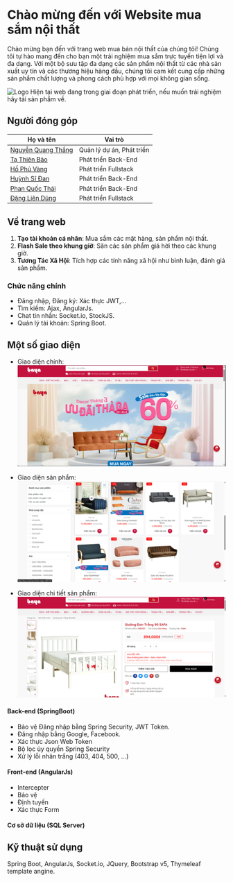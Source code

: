 
# Chào mừng đến với Website mua sắm nội thất 

Chào mừng bạn đến với trang web mua bán nội thất của chúng tôi! Chúng tôi tự hào mang đến cho bạn một trải nghiệm mua sắm trực tuyến tiện lợi và đa dạng. Với một bộ sưu tập đa dạng các sản phẩm nội thất từ các nhà sản xuất uy tín và các thương hiệu hàng đầu, chúng tôi cam kết cung cấp những sản phẩm chất lượng và phong cách phù hợp với mọi không gian sống.


![Logo](https://dev-to-uploads.s3.amazonaws.com/uploads/articles/th5xamgrr6se0x5ro4g6.png)
Hiện tại web đang trong giai đoạn phát triển, nếu muốn trải nghiệm hãy tải sản phẩm về.

## Người đóng góp
| Họ và tên             | Vai trò                                                                |
| ----------------- | ------------------------------------------------------------------ |
|[Nguyễn Quang Thắng](https://github.com/quangthang1307) | Quản lý dự án, Phát triển |  
|[Tạ Thiên Bảo](https://github.com/baottpc04782) | Phát triển Back-End |  
|[Hồ Phủ Vàng](https://github.com/hophuvang0111) | Phát triển Fullstack | 
|[Huỳnh Sĩ Đan](https://github.com/danbroone1) | Phát triển Back-End |
|[Phan Quốc Thái](https://github.com/phanquocthai198) | Phát triển Back-End |
|[Đặng Liên Dũng](https://github.com/DungDan) | Phát triển Fullstack |

## Về trang web

1. **Tạo tài khoản cá nhân**: Mua sắm các mặt hàng, sản phẩm nội thất.
2. **Flash Sale theo khung giờ**: Săn các sản phẩm giá hời theo các khung giờ.
3. **Tương Tác Xã Hội**: Tích hợp các tính năng xã hội như bình luận, đánh giá sản phẩm.

### Chức năng chính
- Đăng nhập, Đăng ký: Xác thực JWT,...
- Tìm kiếm: Ajax, AngularJs.
- Chat tin nhắn: Socket.io, StockJS.
- Quản lý tài khoản: Spring Boot.

## Một số giao diện

- Giao diện chính:
![App Screenshot](./imagespreview/anh3.jpg)

- Giao diện sản phẩm:
![App Screenshot](./imagespreview/anh2.jpg)

- Giao diện chi tiết sản phẩm: 
![App Screenshot](./imagespreview/anh1.jpg)

#### Back-end (SpringBoot)
- Bảo vệ Đăng nhập bằng Spring Security, JWT Token.
- Đăng nhập bằng Google, Facebook.
- Xác thực Json Web Token
- Bộ lọc ủy quyền Spring Security
- Xử lý lỗi nhãn trắng (403, 404, 500, ...)

#### Front-end (AngularJs)
- Intercepter
- Bảo vệ
- Định tuyến
- Xác thực Form

#### Cơ sở dữ liệu (SQL Server)

## Kỹ thuật sử dụng

Spring Boot, AngularJs, Socket.io, JQuery, Bootstrap v5, Thymeleaf template angine.

